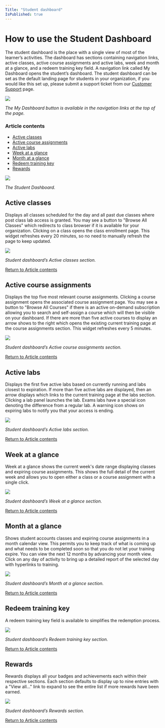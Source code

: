 ```yaml
---
Title: "Student dashboard"
IsPublished: true
---
```


# How to use the Student Dashboard
The student dashboard is the place with a single view of most of the learner’s activities. The dashboard has sections containing navigation links, active classes, active course assignments and active labs, week and month at a glance, and a redeem training key field.
A navigation link called My Dashboard opens the student’s dashboard. The student dashboard can be set as the default landing page for students in your organization, if you would like this set up, please submit a support ticket from our [Customer Support](https://www.skillable.com/customer-support/) page.

![](tms/images/my-dashboard.png) 

_The My Dashboard button is available in the navigation links at the top of the page._

### Article contents
* [Active classes](#active-classes)
* [Active course assignments](#active-course-assignments)
* [Active labs](#active-labs)
* [Week at a glance](#week-at-a-glance)
* [Month at a glance](#month-at-a-glance)
* [Redeem training key](#redeem-training-key)
* [Rewards](#rewards)

![](/tms/images/student-dashboard.png)

_The Student Dashboard._

## Active classes
Displays all classes scheduled for the day and all past due classes where post class lab access is granted. You may see a button to "Browse All Classes" which redirects to class browser if it is available for your organization. Clicking on a class opens the class enrollment page.  This widget refreshes every 20 minutes, so no need to manually refresh the page to keep updated.

![](/tms/images/student-active-classes.png)

_Student dashboard’s Active classes section._

[Return to Article contents](#article-contents)

## Active course assignments
Displays the top five most relevant course assignments. Clicking a course assignment opens the associated course assignment page. You may see a button to "Browse All Courses" if there is an active on-demand subscription allowing you to search and self-assign a course which will then be visible on your dashboard. If there are more than five active courses to display an arrow shows to the right which opens the existing current training page at the course assignments section. This widget refreshes every 5 minutes.

![](/tms/images/student-active-course-assign.png)

_Student dashboard’s Active course assignments section._

[Return to Article contents](#article-contents)

## Active labs
Displays the first five active labs based on currently running and labs closest to expiration. If more than five active labs are displayed, then an arrow displays which links to the current training page at the labs section. Clicking a lab panel launches the lab. Exams labs have a special icon denoting the difference from a regular lab. A warning icon shows on expiring labs to notify you that your access is ending.

![](/tms/images/student-active-labs.png)

_Student dashboard’s Active labs section._

[Return to Article contents](#article-contents)

## Week at a glance
Week at a glance shows the current week's date range displaying classes and expiring course assignments. This shows the full detail of the current week and allows you to open either a class or a course assignment with a single click. 
 
![](/tms/images/student-waag.png)

_Student dashboard’s Week at a glance section._

[Return to Article contents](#article-contents)

## Month at a glance  
Shows student accounts classes and expiring course assignments in a month calendar view.  This permits you to keep track of what is coming up and what needs to be completed soon so that you do not let your training expire. You can view the next 12 months by advancing your month view.  Click on any day of activity to bring up a detailed report of the selected day with hyperlinks to training.

![](/tms/images/student-maag.png)

_Student dashboard’s Month at a glance section._

[Return to Article contents](#article-contents)

## Redeem training key
A redeem training key field is available to simplifies the redemption process.

![](/tms/images/student-redeem.png)

_Student dashboard’s Redeem training key section._

[Return to Article contents](#article-contents)

## Rewards
Rewards displays all your badges and achievements each within their respective sections.  Each section defaults to display up to nine entries with a "View all…" link to expand to see the entire list if more rewards have been earned. 

![](/tms/images/student-rewards.png)

_Student dashboard’s Rewards section._

[Return to Article contents](#article-contents)
